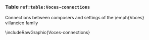 ### Table `ref:table:Voces-connections`

Connections between composers and settings of the \emph{Voces} villancico family

\includeRawGraphic{Voces-connections}


